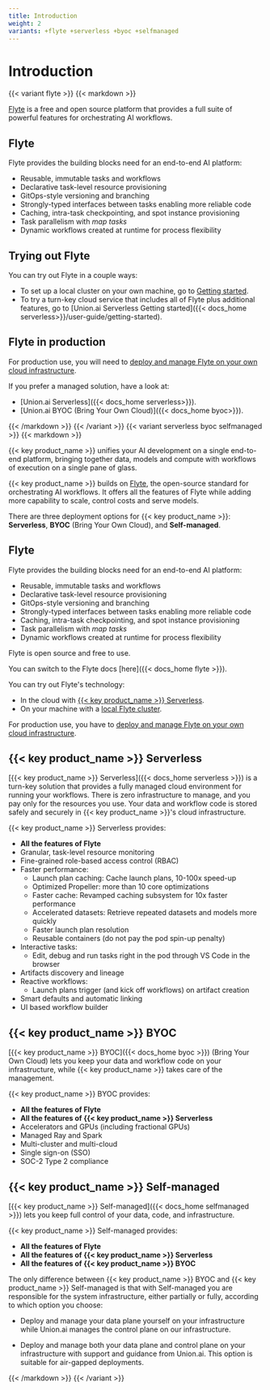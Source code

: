 ```yaml
---
title: Introduction
weight: 2
variants: +flyte +serverless +byoc +selfmanaged
---
```


# Introduction

{{< variant flyte >}}
{{< markdown >}}

[Flyte](https://flyte.org) is a free and open source platform that provides a full suite of powerful features for orchestrating AI workflows.

## Flyte

Flyte provides the building blocks need for an end-to-end AI platform:

* Reusable, immutable tasks and workflows
* Declarative task-level resource provisioning
* GitOps-style versioning and branching
* Strongly-typed interfaces between tasks enabling more reliable code
* Caching, intra-task checkpointing, and spot instance provisioning
* Task parallelism with *map tasks*
* Dynamic workflows created at runtime for process flexibility

## Trying out Flyte

You can try out Flyte in a couple ways:

* To set up a local cluster on your own machine, go to [Getting started](../user-guide/getting-started).
* To try a turn-key cloud service that includes all of Flyte plus additional features, go to [Union.ai Serverless Getting started]({{< docs_home serverless>}}/user-guide/getting-started).

## Flyte in production

For production use, you will need to [deploy and manage Flyte on your own cloud infrastructure](../deployment/_index).

If you prefer a managed solution, have a look at:

* [Union.ai Serverless]({{< docs_home serverless>}}).
* [Union.ai BYOC (Bring Your Own Cloud)]({{< docs_home byoc>}}).

{{< /markdown >}}
{{< /variant >}}
{{< variant serverless byoc selfmanaged >}}
{{< markdown >}}

{{< key product_name >}} unifies your AI development on a single end-to-end platform, bringing together data, models and compute with workflows of execution on a single pane of glass.

{{< key product_name >}} builds on [Flyte](https://flyte.org), the open-source standard for orchestrating AI workflows.
It offers all the features of Flyte while adding more capability to scale, control costs and serve models.

There are three deployment options for {{< key product_name >}}: **Serverless**, **BYOC** (Bring Your Own Cloud), and **Self-managed**.

## Flyte

Flyte provides the building blocks need for an end-to-end AI platform:

* Reusable, immutable tasks and workflows
* Declarative task-level resource provisioning
* GitOps-style versioning and branching
* Strongly-typed interfaces between tasks enabling more reliable code
* Caching, intra-task checkpointing, and spot instance provisioning
* Task parallelism with *map tasks*
* Dynamic workflows created at runtime for process flexibility

Flyte is open source and free to use.

You can switch to the Flyte docs [here]({{< docs_home flyte >}}).

You can try out Flyte's technology:

* In the cloud with [{{< key product_name >}} Serverless](https://signup.union.ai).
* On your machine with a [local Flyte cluster](./development-cycle/running-in-a-local-cluster).

For production use, you have to [deploy and manage Flyte on your own cloud infrastructure](../deployment).

## {{< key product_name >}} Serverless

[{{< key product_name >}} Serverless]({{< docs_home serverless >}}) is a turn-key solution that provides a fully managed cloud environment for running your workflows.
There is zero infrastructure to manage, and you pay only for the resources you use.
Your data and workflow code is stored safely and securely in {{< key product_name >}}'s cloud infrastructure.

{{< key product_name >}} Serverless provides:

* **All the features of Flyte**
* Granular, task-level resource monitoring
* Fine-grained role-based access control (RBAC)
* Faster performance:
    * Launch plan caching: Cache launch plans, 10-100x speed-up
    * Optimized Propeller: more than 10 core optimizations
    * Faster cache: Revamped caching subsystem for 10x faster performance
    * Accelerated datasets: Retrieve repeated datasets and models more quickly
    * Faster launch plan resolution
    * Reusable containers (do not pay the pod spin-up penalty)
* Interactive tasks:
    * Edit, debug and run tasks right in the pod through VS Code in the browser
* Artifacts discovery and lineage
* Reactive workflows:
    * Launch plans trigger (and kick off workflows) on artifact creation
* Smart defaults and automatic linking
* UI based workflow builder

## {{< key product_name >}} BYOC

[{{< key product_name >}} BYOC]({{< docs_home byoc >}}) (Bring Your Own Cloud) lets you keep your data and workflow code on your infrastructure, while {{< key product_name >}} takes care of the management.

{{< key product_name >}} BYOC provides:

* **All the features of Flyte**
* **All the features of {{< key product_name >}} Serverless**
* Accelerators and GPUs (including fractional GPUs)
* Managed Ray and Spark
* Multi-cluster and multi-cloud
* Single sign-on (SSO)
* SOC-2 Type 2 compliance

## {{< key product_name >}} Self-managed

[{{< key product_name >}} Self-managed]({{< docs_home selfmanaged >}}) lets you keep full control of your data, code, and infrastructure.

{{< key product_name >}} Self-managed provides:

* **All the features of Flyte**
* **All the features of {{< key product_name >}} Serverless**
* **All the features of {{< key product_name >}} BYOC**

The only difference between {{< key product_name >}} BYOC and {{< key product_name >}} Self-managed is that
with Self-managed you are responsible for the system infrastructure, either partially or fully, according to which option you choose:

* Deploy and manage your data plane yourself on your infrastructure while Union.ai manages the control plane on our infrastructure.

* Deploy and manage both your data plane and control plane on your infrastructure with support and guidance from Union.ai.
  This option is suitable for air-gapped deployments.

{{< /markdown >}}
{{< /variant >}}
